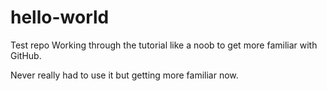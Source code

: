 # hello-world
Test repo 
Working through the tutorial like a noob to get more familiar with GitHub.

Never really had to use it but getting more familiar now.
